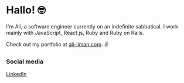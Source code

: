 # Hallo! 🤓

I'm Ali, a software engineer currently on an indefinite sabbatical. I work mainly with JavaScript, React.js, Ruby and Ruby on Rails.

Check out my portfolio at [ali-ilman.com](https://ali-ilman.com). :v:
### Social media
[LinkedIn](https://www.linkedin.com/in/aliilman/)

<!--
**thealiilman/thealiilman** is a ✨ _special_ ✨ repository because its `README.md` (this file) appears on your GitHub profile.

Here are some ideas to get you started:

- 🔭 I’m currently working on ...
- 🌱 I’m currently learning ...
- 👯 I’m looking to collaborate on ...
- 🤔 I’m looking for help with ...
- 💬 Ask me about ...
- 📫 How to reach me: ...
- 😄 Pronouns: ...
- ⚡ Fun fact: ...
-->
